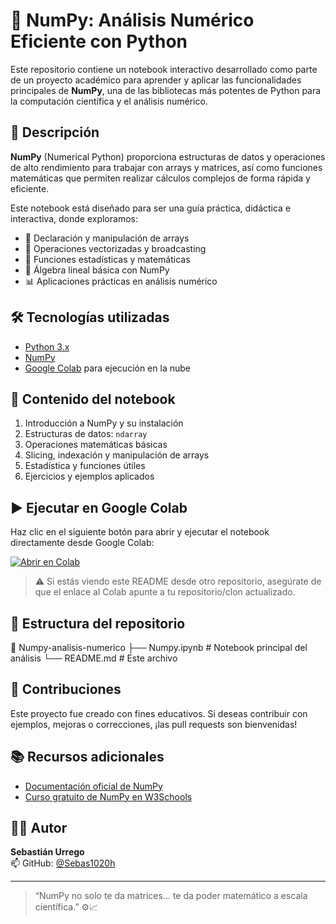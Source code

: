 # 📘 NumPy: Análisis Numérico Eficiente con Python

Este repositorio contiene un notebook interactivo desarrollado como parte de un proyecto académico para aprender y aplicar las funcionalidades principales de **NumPy**, una de las bibliotecas más potentes de Python para la computación científica y el análisis numérico.

## 🚀 Descripción

**NumPy** (Numerical Python) proporciona estructuras de datos y operaciones de alto rendimiento para trabajar con arrays y matrices, así como funciones matemáticas que permiten realizar cálculos complejos de forma rápida y eficiente.

Este notebook está diseñado para ser una guía práctica, didáctica e interactiva, donde exploramos:

- 📐 Declaración y manipulación de arrays
- 🔁 Operaciones vectorizadas y broadcasting
- 🔢 Funciones estadísticas y matemáticas
- 🧮 Álgebra lineal básica con NumPy
- 📊 Aplicaciones prácticas en análisis numérico

## 🛠️ Tecnologías utilizadas

- [Python 3.x](https://www.python.org/)
- [NumPy](https://numpy.org/)
- [Google Colab](https://colab.research.google.com/) para ejecución en la nube

## 📑 Contenido del notebook

1. Introducción a NumPy y su instalación
2. Estructuras de datos: `ndarray`
3. Operaciones matemáticas básicas
4. Slicing, indexación y manipulación de arrays
5. Estadística y funciones útiles
6. Ejercicios y ejemplos aplicados

## ▶️ Ejecutar en Google Colab

Haz clic en el siguiente botón para abrir y ejecutar el notebook directamente desde Google Colab:

[![Abrir en Colab](https://colab.research.google.com/assets/colab-badge.svg)](https://colab.research.google.com/github/ahcamachod/2044-numpy-analisis-numerico-eficiente-con-python/blob/proyecto-final/Numpy.ipynb)

> ⚠️ Si estás viendo este README desde otro repositorio, asegúrate de que el enlace al Colab apunte a tu repositorio/clon actualizado.

## 📂 Estructura del repositorio

📁 Numpy-analisis-numerico
├── Numpy.ipynb # Notebook principal del análisis
└── README.md # Este archivo

## 🤝 Contribuciones

Este proyecto fue creado con fines educativos. Si deseas contribuir con ejemplos, mejoras o correcciones, ¡las pull requests son bienvenidas!

## 📚 Recursos adicionales

- [Documentación oficial de NumPy](https://numpy.org/devdocs/)
- [Curso gratuito de NumPy en W3Schools](https://www.w3schools.com/python/numpy_intro.asp)

## 🧑‍💻 Autor

**Sebastián Urrego**  
📫 GitHub: [@Sebas1020h](https://github.com/Sebas1020h)

---

> “NumPy no solo te da matrices... te da poder matemático a escala científica.” ⚙️📈

